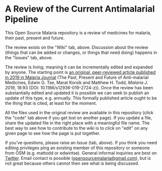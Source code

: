 # A Review of the Current Antimalarial Pipeline

This Open Source Malaria repository is a review of medicines for malaria, their past, present and future.

The review exists on the "Wiki" tab, above. Discussion about the review (things that can be added or changes, or things that need doing) happens in the "Issues" tab, above. 

The review is _living_, meaning it can be incrementally edited and expanded by anyone. The starting point is [an original, peer-reviewed article published in 2019 in Malaria Journal](https://malariajournal.biomedcentral.com/articles/10.1186/s12936-019-2724-z) (The Past, Present and Future of Anti-malarial Medicines, Edwin G. Tse, Marat Korsik and Matthew H. Todd, _Malaria J_. *2019*, 18:93 (DOI: 10.1186/s12936-019-2724-z)). Once the review has been substantially edited and updated it is possible we can seek to publish an update of this type, e.g. annually. This formally published article ought to be the thing that is cited, at least for the moment.

All the files used in the original review are available in this repository (click the "code" tab above if you get lost on another page). If you update a file, share the updated file in the right place with a meaningful file name. The best way to see how to contribute to the wiki is to click on "edit" on any given page to see how the page is put together.

If you've questions, please raise an Issue (tab, above). If you think you need editing privileges ping an existing member of this repository or someone from OSM (e.g. mattodd or edwintse). General informal inquiries are best on [Twitter](https://twitter.com/O_S_M). Email contact is possible (opensourcemalaria@gmail.com), but is not great because others cannot then see what is being discussed.
